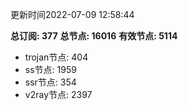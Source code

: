 更新时间2022-07-09 12:58:44

**总订阅: 377**
**总节点: 16016**
**有效节点: 5114**
- trojan节点: 404
- ss节点: 1959
- ssr节点: 354
- v2ray节点: 2397
